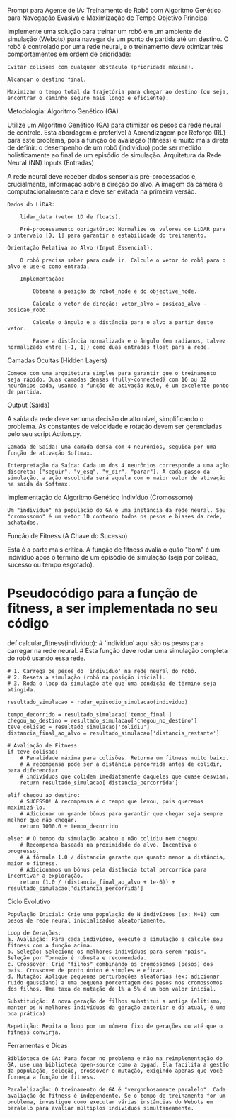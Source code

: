Prompt para Agente de IA: Treinamento de Robô com Algoritmo Genético para Navegação Evasiva e Maximização de Tempo
Objetivo Principal

Implemente uma solução para treinar um robô em um ambiente de simulação (Webots) para navegar de um ponto de partida até um destino. O robô é controlado por uma rede neural, e o treinamento deve otimizar três comportamentos em ordem de prioridade:

    Evitar colisões com qualquer obstáculo (prioridade máxima).

    Alcançar o destino final.

    Maximizar o tempo total da trajetória para chegar ao destino (ou seja, encontrar o caminho seguro mais longo e eficiente).

Metodologia: Algoritmo Genético (GA)

Utilize um Algoritmo Genético (GA) para otimizar os pesos da rede neural de controle. Esta abordagem é preferível à Aprendizagem por Reforço (RL) para este problema, pois a função de avaliação (fitness) é muito mais direta de definir: o desempenho de um robô (indivíduo) pode ser medido holisticamente ao final de um episódio de simulação.
Arquitetura da Rede Neural (NN)
Inputs (Entradas)

A rede neural deve receber dados sensoriais pré-processados e, crucialmente, informação sobre a direção do alvo. A imagem da câmera é computacionalmente cara e deve ser evitada na primeira versão.

    Dados do LiDAR:

        lidar_data (vetor 1D de floats).

        Pré-processamento obrigatório: Normalize os valores do LiDAR para o intervalo [0, 1] para garantir a estabilidade do treinamento.

    Orientação Relativa ao Alvo (Input Essencial):

        O robô precisa saber para onde ir. Calcule o vetor do robô para o alvo e use-o como entrada.

        Implementação:

            Obtenha a posição do robot_node e do objective_node.

            Calcule o vetor de direção: vetor_alvo = posicao_alvo - posicao_robo.

            Calcule o ângulo e a distância para o alvo a partir deste vetor.

            Passe a distância normalizada e o ângulo (em radianos, talvez normalizado entre [-1, 1]) como duas entradas float para a rede.

Camadas Ocultas (Hidden Layers)

    Comece com uma arquitetura simples para garantir que o treinamento seja rápido. Duas camadas densas (fully-connected) com 16 ou 32 neurônios cada, usando a função de ativação ReLU, é um excelente ponto de partida.

Output (Saída)

A saída da rede deve ser uma decisão de alto nível, simplificando o problema. As constantes de velocidade e rotação devem ser gerenciadas pelo seu script Action.py.

    Camada de Saída: Uma camada densa com 4 neurônios, seguida por uma função de ativação Softmax.

    Interpretação da Saída: Cada um dos 4 neurônios corresponde a uma ação discreta: ["seguir", "v_esq", "v_dir", "parar"]. A cada passo da simulação, a ação escolhida será aquela com o maior valor de ativação na saída da Softmax.

Implementação do Algoritmo Genético
Indivíduo (Cromossomo)

    Um "indivíduo" na população do GA é uma instância da rede neural. Seu "cromossomo" é um vetor 1D contendo todos os pesos e biases da rede, achatados.

Função de Fitness (A Chave do Sucesso)

Esta é a parte mais crítica. A função de fitness avalia o quão "bom" é um indivíduo após o término de um episódio de simulação (seja por colisão, sucesso ou tempo esgotado).

# Pseudocódigo para a função de fitness, a ser implementada no seu código

def calcular_fitness(individuo): # 'individuo' aqui são os pesos para carregar na rede neural. # Esta função deve rodar uma simulação completa do robô usando essa rede.

    # 1. Carrega os pesos do 'individuo' na rede neural do robô.
    # 2. Reseta a simulação (robô na posição inicial).
    # 3. Roda o loop da simulação até que uma condição de término seja atingida.

    resultado_simulacao = rodar_episodio_simulacao(individuo)

    tempo_decorrido = resultado_simulacao['tempo_final']
    chegou_ao_destino = resultado_simulacao['chegou_no_destino']
    teve_colisao = resultado_simulacao['colidiu']
    distancia_final_ao_alvo = resultado_simulacao['distancia_restante']

    # Avaliação de Fitness
    if teve_colisao:
        # Penalidade máxima para colisões. Retorna um fitness muito baixo.
        # A recompensa pode ser a distância percorrida antes de colidir, para diferenciar
        # indivíduos que colidem imediatamente daqueles que quase desviam.
        return resultado_simulacao['distancia_percorrida']

    elif chegou_ao_destino:
        # SUCESSO! A recompensa é o tempo que levou, pois queremos maximizá-lo.
        # Adicionar um grande bônus para garantir que chegar seja sempre melhor que não chegar.
        return 1000.0 + tempo_decorrido

    else: # O tempo da simulação acabou e não colidiu nem chegou.
        # Recompensa baseada na proximidade do alvo. Incentiva o progresso.
        # A fórmula 1.0 / distancia garante que quanto menor a distância, maior o fitness.
        # Adicionamos um bônus pela distância total percorrida para incentivar a exploração.
        return (1.0 / (distancia_final_ao_alvo + 1e-6)) + resultado_simulacao['distancia_percorrida']

Ciclo Evolutivo

    População Inicial: Crie uma população de N indivíduos (ex: N=1) com pesos de rede neural inicializados aleatoriamente.

    Loop de Gerações:
    a. Avaliação: Para cada indivíduo, execute a simulação e calcule seu fitness com a função acima.
    b. Seleção: Selecione os melhores indivíduos para serem "pais". Seleção por Torneio é robusta e recomendada.
    c. Crossover: Crie "filhos" combinando os cromossomos (pesos) dos pais. Crossover de ponto único é simples e eficaz.
    d. Mutação: Aplique pequenas perturbações aleatórias (ex: adicionar ruído gaussiano) a uma pequena porcentagem dos pesos nos cromossomos dos filhos. Uma taxa de mutação de 1% a 5% é um bom valor inicial.

    Substituição: A nova geração de filhos substitui a antiga (elitismo, manter os N melhores indivíduos da geração anterior e da atual, é uma boa prática).

    Repetição: Repita o loop por um número fixo de gerações ou até que o fitness convirja.

Ferramentas e Dicas

    Biblioteca de GA: Para focar no problema e não na reimplementação do GA, use uma biblioteca open-source como a pygad. Ela facilita a gestão da população, seleção, crossover e mutação, exigindo apenas que você forneça a função de fitness.

    Paralelização: O treinamento de GA é "vergonhosamente paralelo". Cada avaliação de fitness é independente. Se o tempo de treinamento for um problema, investigue como executar várias instâncias do Webots em paralelo para avaliar múltiplos indivíduos simultaneamente.
